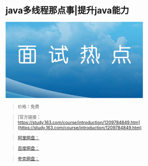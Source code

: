 # java多线程那点事|提升java能力

![img](../../../assets/study163/free/9f0cc8ba616d4c6ab918e14f565b1348.jpeg)

> 价格：免费

> [官方链接：https://study.163.com/course/introduction/1209784849.htm](https://study.163.com/course/introduction/1209784849.htm)

> [阿里网盘：]()

> [百度网盘：]()

> [夸克网盘：]()
